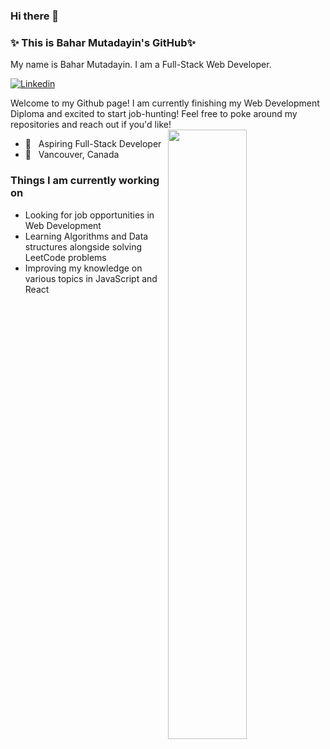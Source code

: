 ### Hi there 👋

### ✨ This is Bahar Mutadayin's GitHub✨
My name is Bahar Mutadayin. I am a Full-Stack Web Developer. 


[![Linkedin](https://img.shields.io/badge/-LinkedIn-blue?style=flat&logo=Linkedin&logoColor=white)](https://www.linkedin.com/in/bahar-mutadayin-74b598137/)

<p> Welcome to my Github page! I am currently finishing my Web Development Diploma and excited to start job-hunting! Feel free to poke around my repositories and reach out if you'd like! 
  <br/>
<img align="right" src="https://cdn.discordapp.com/attachments/705529523491307574/774845946898153472/bibi.png" width="50%" height="auto" />
  <!-- Thank you https://www.fiverr.com/audipriatna for the amazing image! -->

- 🌱 &nbsp; Aspiring Full-Stack Developer
- 📍 &nbsp; Vancouver, Canada



<h3> Things I am currently working on </h3>
<ul>
  <li> Looking for job opportunities in Web Development </li>
  <li> Learning Algorithms and Data structures alongside solving LeetCode problems </li>
  <li> Improving my knowledge on various topics in JavaScript and React </li>
 </ul>
 
 
 <!-- <img width="50%" align="right" src="https://github-readme-stats.vercel.app/api?username=bhr94&theme=cobalt&show_icons=true"/>


![Bahar's github stats](https://github-readme-stats.vercel.app/api?username=bhr94&theme=cobalt&show_icons=true")

<h3>🛠 &nbsp; Tech Stack</h3>

<code><img width="10%" src="https://www.vectorlogo.zone/logos/w3_html5/w3_html5-ar21.svg"></code>
<code><img width="10%" src="https://www.vectorlogo.zone/logos/sass-lang/sass-lang-ar21.svg"></code>
<code><img width="10%" src="https://www.vectorlogo.zone/logos/javascript/javascript-horizontal.svg"></code>
<br />
<code><img width="10%" src="https://www.vectorlogo.zone/logos/reactjs/reactjs-ar21.svg"></code>
<code><img width="10%" src="https://www.vectorlogo.zone/logos/nodejs/nodejs-ar21.svg"></code>
<code><img width="10%" src="https://www.vectorlogo.zone/logos/java/java-ar21.svg"></code>
<br />
<code><img width="10%" src="https://www.vectorlogo.zone/logos/sequelizejs/sequelizejs-ar21.svg"></code>
<code><img width="10%" src="https://www.vectorlogo.zone/logos/postgresql/postgresql-ar21.svg"></code>
<code><img width="10%" src="https://www.vectorlogo.zone/logos/expressjs/expressjs-ar21.svg"></code>


<!--
**bhr94/bhr94** is a ✨ _special_ ✨ repository because its `README.md` (this file) appears on your GitHub profile.


